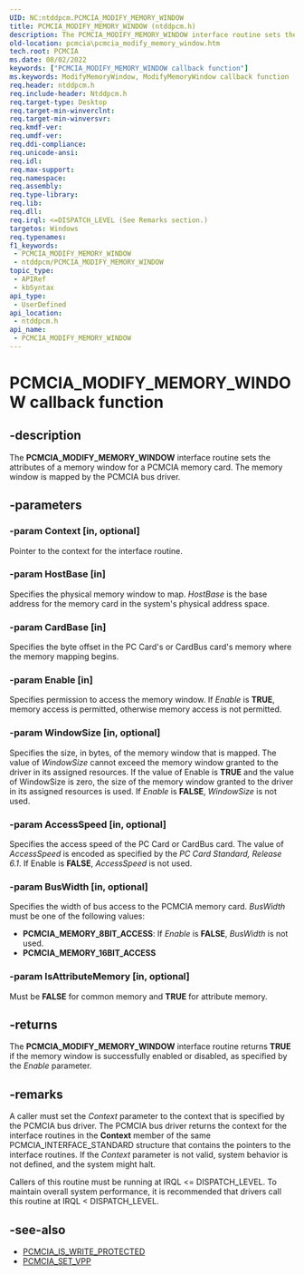 ```yaml
---
UID: NC:ntddpcm.PCMCIA_MODIFY_MEMORY_WINDOW
title: PCMCIA_MODIFY_MEMORY_WINDOW (ntddpcm.h)
description: The PCMCIA_MODIFY_MEMORY_WINDOW interface routine sets the attributes of a memory window for a PCMCIA memory card. The memory window is mapped by the PCMCIA bus driver.
old-location: pcmcia\pcmcia_modify_memory_window.htm
tech.root: PCMCIA
ms.date: 08/02/2022
keywords: ["PCMCIA_MODIFY_MEMORY_WINDOW callback function"]
ms.keywords: ModifyMemoryWindow, ModifyMemoryWindow callback function [Buses], PCMCIA.pcmcia_modify_memory_window, PCMCIA_MODIFY_MEMORY_WINDOW, PCMCIA_MODIFY_MEMORY_WINDOW callback, memcdref_fdb376f2-4f80-4a35-ab23-f007bdc05cad.xml, ntddpcm/ModifyMemoryWindow
req.header: ntddpcm.h
req.include-header: Ntddpcm.h
req.target-type: Desktop
req.target-min-winverclnt: 
req.target-min-winversvr: 
req.kmdf-ver: 
req.umdf-ver: 
req.ddi-compliance: 
req.unicode-ansi: 
req.idl: 
req.max-support: 
req.namespace: 
req.assembly: 
req.type-library: 
req.lib: 
req.dll: 
req.irql: <=DISPATCH_LEVEL (See Remarks section.)
targetos: Windows
req.typenames: 
f1_keywords:
 - PCMCIA_MODIFY_MEMORY_WINDOW
 - ntddpcm/PCMCIA_MODIFY_MEMORY_WINDOW
topic_type:
 - APIRef
 - kbSyntax
api_type:
 - UserDefined
api_location:
 - ntddpcm.h
api_name:
 - PCMCIA_MODIFY_MEMORY_WINDOW
---
```


# PCMCIA_MODIFY_MEMORY_WINDOW callback function

## -description

The **PCMCIA_MODIFY_MEMORY_WINDOW** interface routine sets the attributes of a memory window for a PCMCIA memory card. The memory window is mapped by the PCMCIA bus driver.

## -parameters

### -param Context [in, optional]

Pointer to the context for the interface routine.

### -param HostBase [in]

Specifies the physical memory window to map. *HostBase* is the base address for the memory card in the system's physical address space.

### -param CardBase [in]

Specifies the byte offset in the PC Card's or CardBus card's memory where the memory mapping begins.

### -param Enable [in]

Specifies permission to access the memory window. If *Enable* is **TRUE**, memory access is permitted, otherwise memory access is not permitted.

### -param WindowSize [in, optional]

Specifies the size, in bytes, of the memory window that is mapped. The value of *WindowSize* cannot exceed the memory window granted to the driver in its assigned resources. If the value of Enable is **TRUE** and the value of WindowSize is zero, the size of the memory window granted to the driver in its assigned resources is used. If *Enable* is **FALSE**, *WindowSize* is not used.

### -param AccessSpeed [in, optional]

Specifies the access speed of the PC Card or CardBus card. The value of *AccessSpeed* is encoded as specified by the *PC Card Standard, Release 6.1*. If Enable is **FALSE**, *AccessSpeed* is not used.

### -param BusWidth [in, optional]

Specifies the width of bus access to the PCMCIA memory card. *BusWidth* must be one of the following values:

- **PCMCIA_MEMORY_8BIT_ACCESS**: If *Enable* is **FALSE**, *BusWidth* is not used.
- **PCMCIA_MEMORY_16BIT_ACCESS**

### -param IsAttributeMemory [in, optional]

Must be **FALSE** for common memory and **TRUE** for attribute memory.

## -returns

The **PCMCIA_MODIFY_MEMORY_WINDOW** interface routine returns **TRUE** if the memory window is successfully enabled or disabled, as specified by the *Enable* parameter.

## -remarks

A caller must set the *Context* parameter to the context that is specified by the PCMCIA bus driver. The PCMCIA bus driver returns the context for the interface routines in the **Context** member of the same PCMCIA_INTERFACE_STANDARD structure that contains the pointers to the interface routines. If the *Context* parameter is not valid, system behavior is not defined, and the system might halt.

Callers of this routine must be running at IRQL <= DISPATCH_LEVEL. To maintain overall system performance, it is recommended that drivers call this routine at IRQL < DISPATCH_LEVEL.

## -see-also

- [PCMCIA_IS_WRITE_PROTECTED](./nc-ntddpcm-pcmcia_is_write_protected.md)
- [PCMCIA_SET_VPP](./nc-ntddpcm-pcmcia_set_vpp.md)